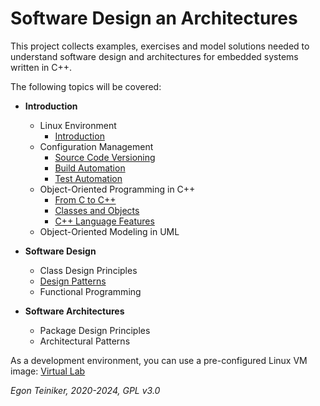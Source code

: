 # Software Design an Architectures

This project collects examples, exercises and model solutions needed to 
understand software design and architectures for embedded systems written in C++.

The following topics will be covered:

* **Introduction**
  * Linux Environment
     * [Introduction](https://github.com/teiniker/teiniker-lectures-computerscience/tree/master/linux)  
  * Configuration Management
     * [Source Code Versioning](https://github.com/teiniker/teiniker-lectures-computerscience/tree/master/configuration-management/versioning)
     * [Build Automation](https://github.com/teiniker/teiniker-lectures-computerscience/tree/master/configuration-management/building)
     * [Test Automation](https://github.com/teiniker/teiniker-lectures-computerscience/tree/master/configuration-management/testing)
  * Object-Oriented Programming in C++
     * [From C to C++](https://github.com/teiniker/teiniker-lectures-computerscience/tree/master/programming-c%2B%2B) 
     * [Classes and Objects](oo-design/README.md)
     * [C++ Language Features](c%2B%2Bfeatures)
   * Object-Oriented Modeling in UML
     
* **Software Design** 
  * Class Design Principles
  * [Design Patterns](design-patterns)
  * Functional Programming
     
* **Software Architectures** 
  * Package Design Principles
  * Architectural Patterns

As a development environment, you can use a pre-configured Linux VM image:
[Virtual Lab](https://drive.google.com/drive/folders/1AzsF4Mvh1HJ8k6OW5W5hQ5CF0HdqA51l)



*Egon Teiniker, 2020-2024, GPL v3.0*
